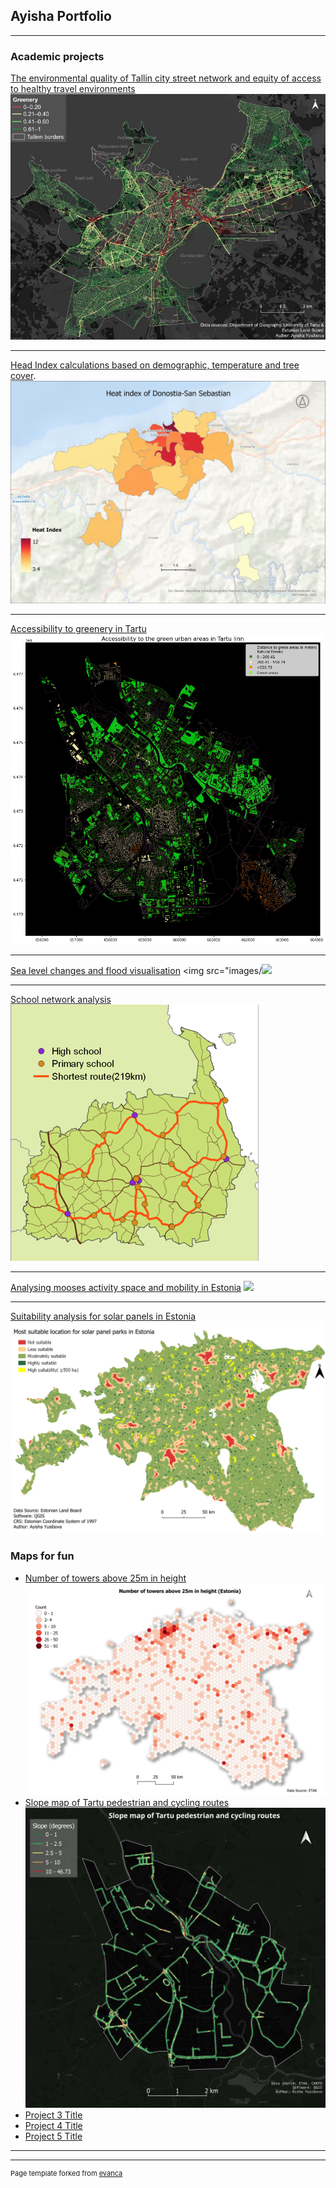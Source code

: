 ## Ayisha Portfolio

---

### Academic projects 

[The environmental quality of Tallin city street network and equity of access to healthy travel environments](/environmental_quality.md)
<img src="images/image_2024-02-01_223748180.png"/>

---
[Head Index calculations based on demographic, temperature and tree cover](heat_index.md).
<img src="images/Heat_index.jpg"/>

---
[Accessibility to greenery in Tartu](greenery_accessibility.md)
<img src="images/Tartu greenery.png"/>

---
[Sea level changes and flood visualisation](flood_visualisation.md)
<img src="images/<img src="images/parnu_2000_flood.jpg"/>

---
[School network analysis](images/schools.png)
<img src="images/schools.png"/>

---
[Analysing mooses activity space and mobility in Estonia](moose_mobility.md)
<img src="images/moose_movement123.png"/>

---
[Suitability analysis for solar panels in Estonia](suitability.md)
<img src="images/suitability.png"/>


### Maps for fun

- [Number of towers above 25m in height](images/25M_height_.png)
  <img src="images/25M_height_.png"/>
- [Slope map of Tartu pedestrian and cycling routes](images/tartu_network_slope___.png)
  <img src="images/tartu_network_slope___.png"/>
- [Project 3 Title](page_cm)
- [Project 4 Title](README.md)
- [Project 5 Title](http://example.com/)

---



---
<p style="font-size:11px">Page template forked from <a href="https://github.com/evanca/quick-portfolio">evanca</a></p>
<!-- Remove above link if you don't want to attibute -->
